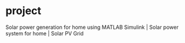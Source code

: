 # project
Solar power generation for home using MATLAB Simulink | Solar power system for home | Solar PV Grid
